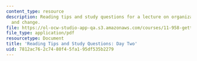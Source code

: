 ```yaml
---
content_type: resource
description: Reading tips and study questions for a lecture on organizational strategy
  and change.
file: https://ol-ocw-studio-app-qa.s3.amazonaws.com/courses/11-958-getting-things-implemented-strategy-people-performance-and-leadership-january-iap-2009/7812ac762c7480f45fa195df535b2279_questions2.pdf
file_type: application/pdf
resourcetype: Document
title: 'Reading Tips and Study Questions: Day Two'
uid: 7812ac76-2c74-80f4-5fa1-95df535b2279
---
```

